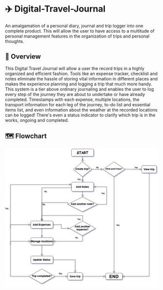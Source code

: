 # ✈️ Digital-Travel-Journal
An amalgamation of a personal diary, journal and trip logger into one complete product. This will allow the user to have access to a multitude of personal management features in the organization of trips and personal thoughts.

## 🧭 Overview
This Digital Travel Journal will allow a user the record trips in a highly organized and efficient fashion. Tools like an expense tracker, checklist and notes eliminate the hassle of storing vital information in different places and makes the experience planning and logging a trip that much more handy. This system is a tier above ordinary journaling and enables the user to log every step of the journey they are about to undertake or have already completed. Timestamps with each expense, multiple locations, the transport information for each leg of the journey, to-do list and essential items list, and even information about the weather at the recorded locations can be logged! There's even a status indicator to clarify which trip is in the works, ongoing and completed.

## 🗺️ Flowchart
![Flowchart for Digital Travel Journal](https://github.com/zain-ua6/Digital-Travel-Journal/blob/main/Digital%20Travel%20Journal%20Flowchart.jpg?raw=true)
